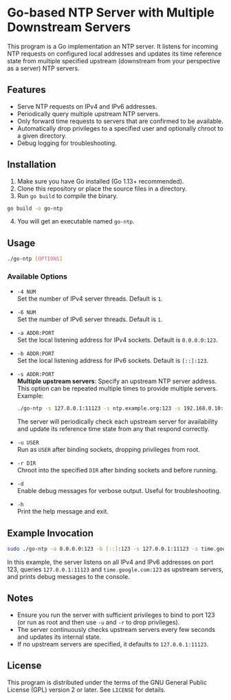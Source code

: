 
# Go-based NTP Server with Multiple Downstream Servers

This program is a Go implementation an NTP server. It listens for incoming NTP requests on configured local addresses and updates its time reference state from multiple specified upstream (downstream from your perspective as a server) NTP servers.

## Features

- Serve NTP requests on IPv4 and IPv6 addresses.
- Periodically query multiple upstream NTP servers.
- Only forward time requests to servers that are confirmed to be available.
- Automatically drop privileges to a specified user and optionally chroot to a given directory.
- Debug logging for troubleshooting.

## Installation

1. Make sure you have Go installed (Go 1.13+ recommended).
2. Clone this repository or place the source files in a directory.
3. Run `go build` to compile the binary.

```bash
go build -o go-ntp
```

4. You will get an executable named `go-ntp`.

## Usage

```bash
./go-ntp [OPTIONS]
```

### Available Options

- `-4 NUM`  
  Set the number of IPv4 server threads. Default is `1`.
  
- `-6 NUM`  
  Set the number of IPv6 server threads. Default is `1`.
  
- `-a ADDR:PORT`  
  Set the local listening address for IPv4 sockets. Default is `0.0.0.0:123`.
  
- `-b ADDR:PORT`  
  Set the local listening address for IPv6 sockets. Default is `[::]:123`.
  
- `-s ADDR:PORT`  
  **Multiple upstream servers**: Specify an upstream NTP server address.  
  This option can be repeated multiple times to provide multiple servers.  
  Example:
  ```bash
  ./go-ntp -s 127.0.0.1:11123 -s ntp.example.org:123 -s 192.168.0.10:9999
  ```
  
  The server will periodically check each upstream server for availability and update its reference time state from any that respond correctly.
  
- `-u USER`  
  Run as `USER` after binding sockets, dropping privileges from root.
  
- `-r DIR`  
  Chroot into the specified `DIR` after binding sockets and before running.
  
- `-d`  
  Enable debug messages for verbose output. Useful for troubleshooting.
  
- `-h`  
  Print the help message and exit.
  
## Example Invocation

```bash
sudo ./go-ntp -a 0.0.0.0:123 -b [::]:123 -s 127.0.0.1:11123 -s time.google.com:123 -d
```

In this example, the server listens on all IPv4 and IPv6 addresses on port 123, queries `127.0.0.1:11123` and `time.google.com:123` as upstream servers, and prints debug messages to the console.

## Notes

- Ensure you run the server with sufficient privileges to bind to port 123 (or run as root and then use `-u` and `-r` to drop privileges).
- The server continuously checks upstream servers every few seconds and updates its internal state.
- If no upstream servers are specified, it defaults to `127.0.0.1:11123`.

## License

This program is distributed under the terms of the GNU General Public License (GPL) version 2 or later. See `LICENSE` for details.

